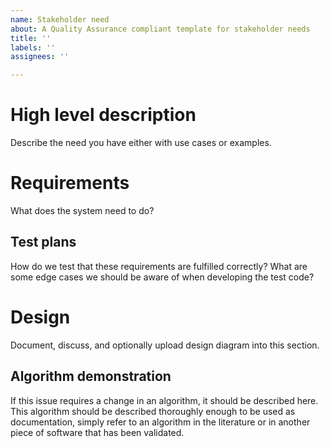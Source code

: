 ```yaml
---
name: Stakeholder need
about: A Quality Assurance compliant template for stakeholder needs
title: ''
labels: ''
assignees: ''

---
```


# High level description

Describe the need you have either with use cases or examples.

# Requirements

What does the system need to do?

## Test plans

How do we test that these requirements are fulfilled correctly? What are some edge cases we should be aware of when developing the test code?

# Design

Document, discuss, and optionally upload design diagram into this section.


## Algorithm demonstration

If this issue requires a change in an algorithm, it should be described here. This algorithm should be described thoroughly enough to be used as documentation, simply refer to an algorithm in the literature or in another piece of software that has been validated.
